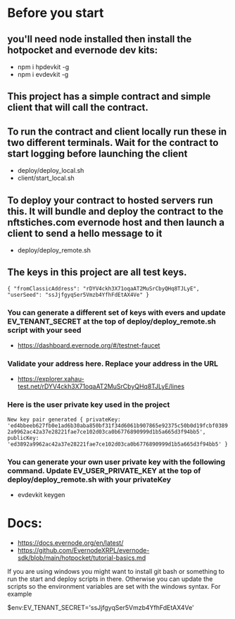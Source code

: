 # Before you start
## you'll need node installed then install the hotpocket and evernode dev kits:
- npm i hpdevkit -g
- npm i evdevkit -g



## This project has a simple contract and simple client that will call the contract.

## To run the contract and client locally run these in two different terminals.  Wait for the contract to start logging before launching the client 

- deploy/deploy_local.sh 
- client/start_local.sh 


## To deploy your contract to hosted servers run this.  It will bundle and deploy the contract to the nftstiches.com evernode host and then launch a client to send a hello message to it

- deploy/deploy_remote.sh



## The keys in this project are all test keys.

``{
  "fromClassicAddress": "rDYV4ckh3X71oqaAT2MuSrCbyQHq8TJLyE",
  "userSeed": "ssJjfgyqSer5Vmzb4YfhFdEtAX4Ve"
}``

### You can generate a different set of keys with evers and update EV_TENANT_SECRET at the top of deploy/deploy_remote.sh script with your seed

- https://dashboard.evernode.org/#/testnet-faucet

### Validate your address here.  Replace your address in the URL

- https://explorer.xahau-test.net/rDYV4ckh3X71oqaAT2MuSrCbyQHq8TJLyE/lines



### Here is the user private key used in the project

``New key pair generated {
  privateKey: 'ed4bbeeb627fb0e1ad6b30aba850bf31f34d6061b907865e92375c50b0d19fcbf03892a9962ac42a37e28221fae7ce102d03ca0b6776890999d1b5a665d3f94bb5',
  publicKey: 'ed3892a9962ac42a37e28221fae7ce102d03ca0b6776890999d1b5a665d3f94bb5'
}``

### You can generate your own user private key with the following command.  Update EV_USER_PRIVATE_KEY at the top of deploy/deploy_remote.sh with your privateKey 

- evdevkit keygen









# Docs:

- https://docs.evernode.org/en/latest/
- https://github.com/EvernodeXRPL/evernode-sdk/blob/main/hotpocket/tutorial-basics.md





If you are using windows you might want to install git bash or something to run the start and deploy scripts in there.   Otherwise you can update the scripts 
so the environment variables are set with the windows syntax.  For example

$env:EV_TENANT_SECRET='ssJjfgyqSer5Vmzb4YfhFdEtAX4Ve'


